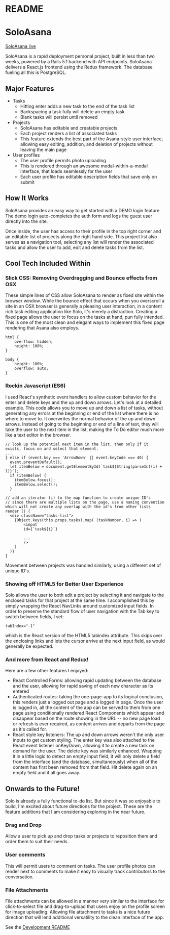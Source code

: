 # README

# SoloAsana

[SoloAsana live](http://soloasana.com)

[heroku]: http://soloasana.herokuapp.com

SoloAsana is a rapid deployment personal project, built in less than two weeks, powered by a Rails 5.1 backend with API endpoints.
SoloAsana delivers a React.js frontend using the Redux framework.
The database fueling all this is PostgreSQL.

## Major Features

* Tasks
  - Hitting enter adds a new task to the end of the task list
  - Backspacing a task fully will delete an empty task
  - Blank tasks will persist until removed
* Projects
  - SoloAsana has editable and creatable projects
  - Each project renders a list of associated tasks
  - This feature extends the best part of the Asana-style user interface, allowing easy editing,  addition, and deletion of projects without leaving the main page
* User profiles
  - The user profile permits photo uploading
  - This is rendered through an awesome modal-within-a-modal interface, that loads seamlessly for the user
  - Each user profile has editable description fields that save only on submit


## How It Works

  SoloAsana provides an easy way to get started with a DEMO login feature. The demo login auto-completes the auth form and logs the guest user directly into the site.

  Once inside, the user has access to their profile in the top right corner and an editable list of projects along the right hand side. This project list also serves as a navigation tool, selecting any list will render the associated tasks and allow the user to add, edit and delete tasks from the list.

## Cool Tech Included Within

### Slick CSS: Removing Overdragging and Bounce effects from OSX
These simple lines of CSS allow SoloAsana to render as fixed site within the browser window. While the bounce effect that occurs when you overscroll a site in an OSX browser is generally a pleasing user interaction, in a content rich task editing application like Solo, it's merely a distraction. Creating a fixed page allows the user to focus on the tasks at hand, pun fully intended. This is one of the most clean and elegant ways to implement this fixed page rendering that Asana also employs.

```
html {
    overflow: hidden;
    height: 100%;
}

body {
    height: 100%;
    overflow: auto;
}
```


### Rockin Javascript (ES6)

I used React's synthetic event handlers to allow custom behavior for the enter and delete keys and the up and down arrows. Let's look at a detailed example.
This code allows you to move up and down a list of tasks, without generating any errors at the beginning or end of the list where there is no where to move to. It overwrites the normal behavior of the up and down arrows. Instead of going to the beginning or end of a line of text, they will take the user to the next item in the list, making the To Do editor much more like a text editor in the browser.
```
// look up the potential next item in the list, then only if it exists, focus on and select that element.
...
} else if (event.key === 'ArrowDown' || event.keyCode === 40) {
  event.preventDefault();
  let itemBelow = document.getElementById(`task${String(parseInt(i) + 1)}`);
  if (itemBelow) {
    itemBelow.focus();
    itemBelow.select();
  }

// add an iterator (i) to the map function to create unique ID's
// since there are multiple lists on the page, use a naming convention which will not create any overlap with the id's from other lists
render () {
  <div className="tasks-list">
    {Object.keys(this.props.tasks).map( (taskNumber, i) => (
        <input
        id={`task${i}`}

        ...
        />
    )
  )}  
}
```

Movement between projects was handled similarly, using a different set of unique ID's.

### Showing off HTML5 for Better User Experience

Solo allows the user to both edit a project by selecting it and navigate to the enclosed tasks for that project at the same time. I accomplished this by simply wrapping the React NavLinks around customized input fields. In order to preserve the standard flow of user navigation with the Tab key to switch between fields, I set:
```
tabIndex="-1"
```

which is the React version of the HTML5 tabindex attribute. This skips over the enclosing links and lets the cursor arrive at the next input field, as would generally be expected.

### And more from React and Redux! 
Here are a few other features I enjoyed:

* React Controlled Forms: allowing rapid updating between the database and the user, allowing for rapid saving of each new character as its entered
* Authenticated routes: taking the one-page-app to its logical conclusion, this renders just a logged out page and a logged in page. Once the user is logged in, all the content of the app can be served to them from one page using conditionally rendered React Components which appear and disappear based on the route showing in the URL -- no new page load or refresh is ever required, as content arrives and departs from the page as it's called for.
* React style key listeners: The up and down arrows weren't the only user inputs to get custom styling. The enter key was also attached to the React event listener onKeyDown, allowing it to create a new task on demand for the user. The delete key was similarly enhanced. Wrapping it in a little logic to detect an empty input field, it will only delete a field from the interface (and the database, simultaneously) when all of the content has first been removed from that field. Hit delete again on an empty field and it all goes away.

## Onwards to the Future!

Solo is already a fully functional to-do list. But since it was so enjoyable to build, I'm excited about future directions for the project. These are the feature additions that I am considering exploring in the near future.

### Drag and Drop

Allow a user to pick up and drop tasks or projects to reposition them and order them to suit their needs.

### User comments

This will permit users to comment on tasks. The user profile photos can render next to comments to make it easy to visually track contributors to the conversation.

### File Attachments

File attachments can be allowed in a manner very similar to the interface for click-to-select file and drag-to-upload that users enjoy on the profile screen for image uploading. Allowing file attachment to tasks is a nice future direction that will lend additional versatility to the clean interface of the app.

See the [Development README](./docs/DEVELOPMENT_README.md)

